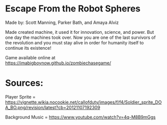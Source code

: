 # Escape From the Robot Spheres
Made by: Scott Manning, Parker Bath, and Amaya Alviz

Made created machine, it used it for innovation, science, and power. But one day the machines took over. Now you are one of the last survivors of the revolution and you must stay alive in order for humanity itself to continue its existence!

Game available online at https://imabigboynow.github.io/zombiechasegame/

# Sources:
Player Sprite = https://vignette.wikia.nocookie.net/callofduty/images/f/f4/Soldier_sprite_DOA_BO.png/revision/latest?cb=20121107192309

Background Music = https://www.youtube.com/watch?v=4q-M8B9mGgs

